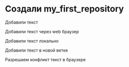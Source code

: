 # Создали my_first_repository

Добавили текст

Добавили текст через web браузер

Добавили текст локально

Добавили текст в новой ветке

Разрешаем конфликт текст в браузере
